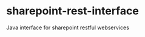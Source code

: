 sharepoint-rest-interface
========================

Java interface for sharepoint restful webservices
